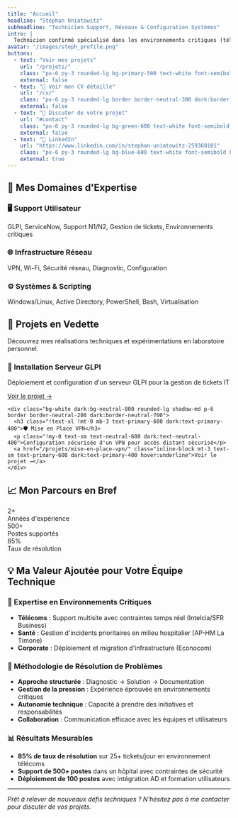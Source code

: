 ```yaml
---
title: "Accueil"
headline: "Stéphan Uniatowitz"
subheadline: "Technicien Support, Réseaux & Configuration Systèmes"
intro: |
  Technicien confirmé spécialisé dans les environnements critiques (télécoms, santé). Expertise en support utilisateur, infrastructure réseau et systèmes Windows/Linux. Passionné par l'optimisation des processus et la résolution d'incidents complexes.
avatar: "/images/steph_profile.png"
buttons:
  - text: "Voir mes projets"
    url: "/projets/"
    class: "px-6 py-3 rounded-lg bg-primary-500 text-white font-semibold hover:bg-primary-600 transition-colors"
    external: false
  - text: "📄 Voir mon CV détaillé"
    url: "/cv/"
    class: "px-6 py-3 rounded-lg border border-neutral-300 dark:border-neutral-600 font-semibold hover:bg-neutral-100 dark:hover:bg-neutral-800 transition-colors"
    external: false
  - text: "💬 Discuter de votre projet"
    url: "#contact"
    class: "px-6 py-3 rounded-lg bg-green-600 text-white font-semibold hover:bg-green-700 transition-colors"
    external: false
  - text: "🔗 LinkedIn"
    url: "https://www.linkedin.com/in/stephan-uniatowitz-259360101"
    class: "px-6 py-3 rounded-lg bg-blue-600 text-white font-semibold hover:bg-blue-700 transition-colors"
    external: true
---
```


## 🎯 Mes Domaines d'Expertise

<div class="grid grid-cols-1 md:grid-cols-2 lg:grid-cols-3 gap-6 my-8">
  <div class="bg-gradient-to-br from-blue-50 to-blue-100 dark:from-blue-900/20 dark:to-blue-800/20 p-6 rounded-xl border border-blue-200 dark:border-blue-700">
    <h3 class="!text-xl !mt-0 mb-3 text-blue-700 dark:text-blue-300">🖥️ Support Utilisateur</h3>
    <p class="!my-0 text-sm">GLPI, ServiceNow, Support N1/N2, Gestion de tickets, Environnements critiques</p>
  </div>

  <div class="bg-gradient-to-br from-green-50 to-green-100 dark:from-green-900/20 dark:to-green-800/20 p-6 rounded-xl border border-green-200 dark:border-green-700">
    <h3 class="!text-xl !mt-0 mb-3 text-green-700 dark:text-green-300">🌐 Infrastructure Réseau</h3>
    <p class="!my-0 text-sm">VPN, Wi-Fi, Sécurité réseau, Diagnostic, Configuration</p>
  </div>

  <div class="bg-gradient-to-br from-purple-50 to-purple-100 dark:from-purple-900/20 dark:to-purple-800/20 p-6 rounded-xl border border-purple-200 dark:border-purple-700">
    <h3 class="!text-xl !mt-0 mb-3 text-purple-700 dark:text-purple-300">⚙️ Systèmes & Scripting</h3>
    <p class="!my-0 text-sm">Windows/Linux, Active Directory, PowerShell, Bash, Virtualisation</p>
  </div>
</div>

## 🚀 Projets en Vedette

Découvrez mes réalisations techniques et expérimentations en laboratoire personnel.

<div class="my-8">
  <div class="grid grid-cols-1 md:grid-cols-2 gap-6">
    <div class="bg-white dark:bg-neutral-800 rounded-lg shadow-md p-6 border border-neutral-200 dark:border-neutral-700">
      <h3 class="!text-xl !mt-0 mb-3 text-primary-600 dark:text-primary-400">🔧 Installation Serveur GLPI</h3>
      <p class="!my-0 text-sm text-neutral-600 dark:text-neutral-400">Déploiement et configuration d'un serveur GLPI pour la gestion de tickets IT</p>
      <a href="/projets/installation-serveur-glpi/" class="inline-block mt-3 text-sm text-primary-600 dark:text-primary-400 hover:underline">Voir le projet →</a>
    </div>

    <div class="bg-white dark:bg-neutral-800 rounded-lg shadow-md p-6 border border-neutral-200 dark:border-neutral-700">
      <h3 class="!text-xl !mt-0 mb-3 text-primary-600 dark:text-primary-400">🛡️ Mise en Place VPN</h3>
      <p class="!my-0 text-sm text-neutral-600 dark:text-neutral-400">Configuration sécurisée d'un VPN pour accès distant sécurisé</p>
      <a href="/projets/mise-en-place-vpn/" class="inline-block mt-3 text-sm text-primary-600 dark:text-primary-400 hover:underline">Voir le projet →</a>
    </div>
  </div>
</div>

## 📈 Mon Parcours en Bref

<div class="grid grid-cols-1 md:grid-cols-3 gap-6 my-8">
  <div class="text-center">
    <div class="text-3xl font-bold text-primary-600 dark:text-primary-400">2+</div>
    <div class="text-sm text-neutral-600 dark:text-neutral-400">Années d'expérience</div>
  </div>

  <div class="text-center">
    <div class="text-3xl font-bold text-primary-600 dark:text-primary-400">500+</div>
    <div class="text-sm text-neutral-600 dark:text-neutral-400">Postes supportés</div>
  </div>

  <div class="text-center">
    <div class="text-3xl font-bold text-primary-600 dark:text-primary-400">85%</div>
    <div class="text-sm text-neutral-600 dark:text-neutral-400">Taux de résolution</div>
  </div>
</div>

## 💡 Ma Valeur Ajoutée pour Votre Équipe Technique

### 🎯 Expertise en Environnements Critiques
- **Télécoms** : Support multisite avec contraintes temps réel (Intelcia/SFR Business)
- **Santé** : Gestion d'incidents prioritaires en milieu hospitalier (AP-HM La Timone)
- **Corporate** : Déploiement et migration d'infrastructure (Econocom)

### 🔧 Méthodologie de Résolution de Problèmes
- **Approche structurée** : Diagnostic → Solution → Documentation
- **Gestion de la pression** : Expérience éprouvée en environnements critiques
- **Autonomie technique** : Capacité à prendre des initiatives et responsabilités
- **Collaboration** : Communication efficace avec les équipes et utilisateurs

### 📊 Résultats Mesurables
- **85% de taux de résolution** sur 25+ tickets/jour en environnement télécoms
- **Support de 500+ postes** dans un hôpital avec contraintes de sécurité
- **Déploiement de 100 postes** avec intégration AD et formation utilisateurs

---

*Prêt à relever de nouveaux défis techniques ? N'hésitez pas à me contacter pour discuter de vos projets.*
